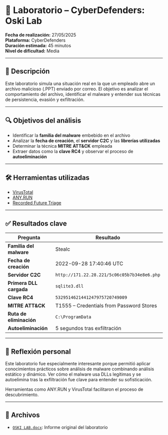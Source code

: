 # 🧪 Laboratorio – CyberDefenders: Oski Lab

**Fecha de realización:** 27/05/2025  
**Plataforma:** CyberDefenders  
**Duración estimada:** 45 minutos  
**Nivel de dificultad:** Media

---

## 🎯 Descripción

Este laboratorio simula una situación real en la que un empleado abre un
archivo malicioso (.PPT) enviado por correo. El objetivo es analizar el
comportamiento del archivo, identificar el malware y entender sus técnicas de
persistencia, evasión y exfiltración.

---

## 🔍 Objetivos del análisis

- Identificar la **familia del malware** embebido en el archivo
- Analizar la **fecha de creación**, el **servidor C2C** y las **librerías utilizadas**
- Determinar la técnica **MITRE ATT&CK** empleada
- Extraer datos como la **clave RC4** y observar el proceso de **autoeliminación**

---

## 🛠️ Herramientas utilizadas

- [VirusTotal](https://www.virustotal.com/)
- [ANY.RUN](https://app.any.run/)
- [Recorded Future Triage](https://triage.recordedfuture.com/)

---

## ✅ Resultados clave

| Pregunta                   | Resultado                                          |
|---------------------------|----------------------------------------------------|
| **Familia del malware**   | Stealc                                             |
| **Fecha de creación**     | 2022-09-28 17:40:46 UTC                            |
| **Servidor C2C**          | `http://171.22.28.221/5c06c05b7b34e8e6.php`        |
| **Primera DLL cargada**   | `sqlite3.dll`                                      |
| **Clave RC4**             | `5329514621441247975720749009`                     |
| **MITRE ATT&CK**          | T1555 – Credentials from Password Stores           |
| **Ruta de eliminación**   | `C:\ProgramData`                                   |
| **Autoeliminación**       | 5 segundos tras exfiltración                       |

---

## 🧠 Reflexión personal

Este laboratorio fue especialmente interesante porque permitió aplicar
conocimientos prácticos sobre análisis de malware combinando análisis estático
y dinámico. Ver cómo el malware usa DLLs legítimas y se autoelimina tras la
exfiltración fue clave para entender su sofisticación.

Herramientas como ANY.RUN y VirusTotal facilitaron el proceso de descubrimiento.

---

## 📁 Archivos

- [`OSKI LAB.docx`](../OSKI-LAB.docx): Informe original del laboratorio
